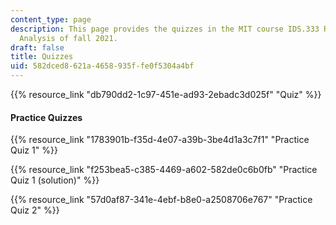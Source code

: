 ```yaml
---
content_type: page
description: This page provides the quizzes in the MIT course IDS.333 Risk and Decision
  Analysis of fall 2021.
draft: false
title: Quizzes
uid: 582dced8-621a-4658-935f-fe0f5304a4bf
---
```

{{% resource_link "db790dd2-1c97-451e-ad93-2ebadc3d025f" "Quiz" %}}

#### Practice Quizzes

{{% resource_link "1783901b-f35d-4e07-a39b-3be4d1a3c7f1" "Practice Quiz 1" %}}

{{% resource_link "f253bea5-c385-4469-a602-582de0c6b0fb" "Practice Quiz 1 (solution)" %}}

{{% resource_link "57d0af87-341e-4ebf-b8e0-a2508706e767" "Practice Quiz 2" %}}